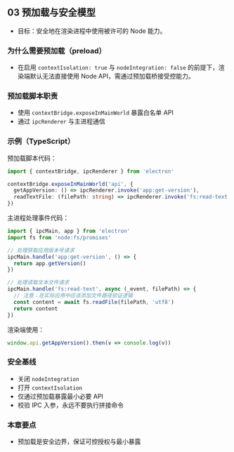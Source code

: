 ## 03 预加载与安全模型

- 目标：安全地在渲染进程中使用被许可的 Node 能力。

### 为什么需要预加载（preload）
- 在启用 `contextIsolation: true` 与 `nodeIntegration: false` 的前提下，渲染端默认无法直接使用 Node API，需通过预加载桥接受控能力。

### 预加载脚本职责
- 使用 `contextBridge.exposeInMainWorld` 暴露白名单 API
- 通过 `ipcRenderer` 与主进程通信

### 示例（TypeScript）
预加载脚本代码：
```ts
import { contextBridge, ipcRenderer } from 'electron'

contextBridge.exposeInMainWorld('api', {
  getAppVersion: () => ipcRenderer.invoke('app:get-version'),
  readTextFile: (filePath: string) => ipcRenderer.invoke('fs:read-text', filePath)
})
```

主进程处理事件代码：
```js
import { ipcMain, app } from 'electron'
import fs from 'node:fs/promises'

// 处理获取应用版本号请求
ipcMain.handle('app:get-version', () => {
  return app.getVersion()
})

// 处理读取文本文件请求
ipcMain.handle('fs:read-text', async (_event, filePath) => {
  // 注意：在实际应用中应该添加文件路径验证逻辑
  const content = await fs.readFile(filePath, 'utf8')
  return content
})
```

渲染端使用：
```js
window.api.getAppVersion().then(v => console.log(v))
```

### 安全基线
- 关闭 `nodeIntegration`
- 打开 `contextIsolation`
- 仅通过预加载暴露最小必要 API
- 校验 IPC 入参，永远不要执行拼接命令

### 本章要点
- 预加载是安全边界，保证可控授权与最小暴露
